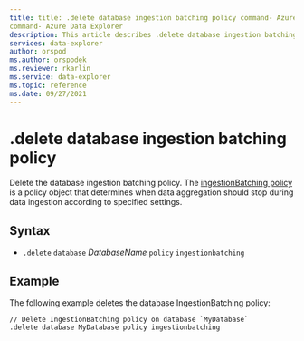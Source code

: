 ```yaml
---
title: title: .delete database ingestion batching policy command- Azure Data Explorer
command- Azure Data Explorer
description: This article describes .delete database ingestion batching policy command in Azure Data Explorer.
services: data-explorer
author: orspod
ms.author: orspodek
ms.reviewer: rkarlin
ms.service: data-explorer
ms.topic: reference
ms.date: 09/27/2021
---
```

# .delete database ingestion batching policy

Delete the database ingestion batching policy. The [ingestionBatching policy](batchingpolicy.md) is a policy object that determines when data aggregation should stop during data ingestion according to specified settings.

## Syntax

* `.delete` `database` *DatabaseName* `policy` `ingestionbatching`

## Example

The following example deletes the database IngestionBatching policy:

```kusto
// Delete IngestionBatching policy on database `MyDatabase`
.delete database MyDatabase policy ingestionbatching
```